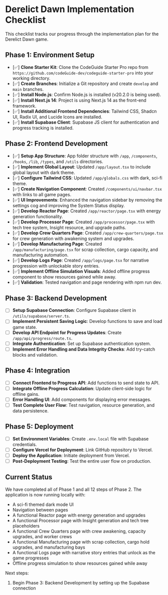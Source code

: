 # Derelict Dawn Implementation Checklist

This checklist tracks our progress through the implementation plan for the Derelict Dawn game.

## Phase 1: Environment Setup

- [✅] **Clone Starter Kit**: Clone the CodeGuide Starter Pro repo from `https://github.com/codeGuide-dev/codeguide-starter-pro` into your working directory.
- [✅] **Create Branches**: Initialize a Git repository and create `develop` and `main` branches.
- [✅] **Install Node.js**: Confirm Node.js is installed (v20.2.0 is being used).
- [✅] **Install Next.js 14**: Project is using Next.js 14 as the front-end framework.
- [✅] **Install Additional Frontend Dependencies**: Tailwind CSS, Shadcn UI, Radix UI, and Lucide Icons are installed.
- [✅] **Install Supabase Client**: Supabase JS client for authentication and progress tracking is installed.

## Phase 2: Frontend Development

- [✅] **Setup App Structure**: App folder structure with `/app`, `/components`, `/hooks`, `/lib`, `/types`, and `/utils` directories.
- [✅] **Implement Global Layout**: Updated `/app/layout.tsx` to include global layout with dark theme.
- [✅] **Configure Tailwind CSS**: Updated `/app/globals.css` with dark, sci-fi theme.
- [✅] **Create Navigation Component**: Created `/components/ui/navbar.tsx` with links to all game pages.
- [✅] **UI Improvements**: Enhanced the navigation sidebar by removing the settings cog and improving the System Status display.
- [✅] **Develop Reactor Page**: Created `/app/reactor/page.tsx` with energy generation functionality.
- [✅] **Develop Processor Page**: Created `/app/processor/page.tsx` with tech tree system, Insight resource, and upgrade paths.
- [✅] **Develop Crew Quarters Page**: Created `/app/crew-quarters/page.tsx` for crew generation with awakening system and upgrades.
- [✅] **Develop Manufacturing Page**: Created `/app/manufacturing/page.tsx` for scrap collection, cargo capacity, and manufacturing automation.
- [✅] **Develop Logs Page**: Created `/app/logs/page.tsx` for narrative progression with unlockable story entries.
- [✅] **Implement Offline Simulation Visuals**: Added offline progress component to show resources gained while away.
- [✅] **Validation**: Tested navigation and page rendering with npm run dev.

## Phase 3: Backend Development

- [ ] **Setup Supabase Connection**: Configure Supabase client in `/utils/supabase/server.ts`.
- [ ] **Implement Persistent Saving Logic**: Develop functions to save and load game state.
- [ ] **Develop API Endpoint for Progress Updates**: Create `/app/api/progress/route.ts`.
- [ ] **Integrate Authentication**: Set up Supabase authentication system.
- [ ] **Implement Error Handling and Data Integrity Checks**: Add try-catch blocks and validation.

## Phase 4: Integration

- [ ] **Connect Frontend to Progress API**: Add functions to send state to API.
- [ ] **Integrate Offline Progress Calculation**: Update client-side logic for offline gains.
- [ ] **Error Handling UI**: Add components for displaying error messages.
- [ ] **Test Complete User Flow**: Test navigation, resource generation, and data persistence.

## Phase 5: Deployment

- [ ] **Set Environment Variables**: Create `.env.local` file with Supabase credentials.
- [ ] **Configure Vercel for Deployment**: Link GitHub repository to Vercel.
- [ ] **Deploy the Application**: Initiate deployment from Vercel.
- [ ] **Post-Deployment Testing**: Test the entire user flow on production.

## Current Status

We have completed all of Phase 1 and all 12 steps of Phase 2. The application is now running locally with:
- A sci-fi themed dark mode UI
- Navigation between pages
- A functional Reactor page with energy generation and upgrades
- A functional Processor page with Insight generation and tech tree placeholders
- A functional Crew Quarters page with crew awakening, capacity upgrades, and worker crews
- A functional Manufacturing page with scrap collection, cargo hold upgrades, and manufacturing bays
- A functional Logs page with narrative story entries that unlock as the game progresses
- Offline progress simulation to show resources gained while away

Next steps:
1. Begin Phase 3: Backend Development by setting up the Supabase connection 